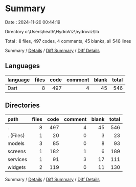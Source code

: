 # Summary

Date : 2024-11-20 00:44:19

Directory c:\\Users\\heath\\HydroViz\\hydroviz\\lib

Total : 8 files,  497 codes, 4 comments, 45 blanks, all 546 lines

Summary / [Details](details.md) / [Diff Summary](diff.md) / [Diff Details](diff-details.md)

## Languages
| language | files | code | comment | blank | total |
| :--- | ---: | ---: | ---: | ---: | ---: |
| Dart | 8 | 497 | 4 | 45 | 546 |

## Directories
| path | files | code | comment | blank | total |
| :--- | ---: | ---: | ---: | ---: | ---: |
| . | 8 | 497 | 4 | 45 | 546 |
| . (Files) | 1 | 20 | 0 | 3 | 23 |
| models | 3 | 85 | 0 | 8 | 93 |
| screens | 1 | 182 | 1 | 6 | 189 |
| services | 1 | 91 | 3 | 17 | 111 |
| widgets | 2 | 119 | 0 | 11 | 130 |

Summary / [Details](details.md) / [Diff Summary](diff.md) / [Diff Details](diff-details.md)